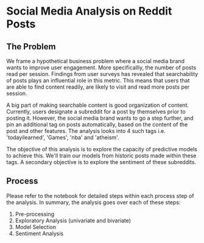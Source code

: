 # Social Media Analysis on Reddit Posts

## The Problem

We frame a hypothetical business problem where a social media brand wants to improve user engagement. More specificallly, the number of posts read per session. Findings from user surveys has revealed that searchability of posts plays an influential role in this metric. This means that users that are able to find content readily, are likely to visit and read more posts per session. 

A big part of making searchable content is good organization of content. Currently, users designate a subreddit for a post by themselves prior to posting it. However, the social media brand wants to go a step further, and pin an additional tag on posts automatically, based on the content of the post and other features. The analysis looks into 4 such tags i.e. 'todayilearned', 'Games', 'nba' and 'atheism'.

The objective of this analysis is to explore the capacity of predictive models to achieve this. We'll train our models from historic posts made within these tags. A secondary objective is to explore the sentiment of these subreddits. 

## Process

Please refer to the notebook for detailed steps within each process step of the analysis. In summary, the analysis goes over each of these steps:
1) Pre-processing
2) Exploratory Analysis (univariate and bivariate)
3) Model Selection
4) Sentiment Analysis
